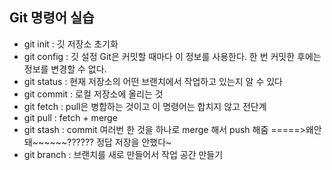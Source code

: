 ## Git 명령어 실습

- git init : 깃 저장소 초기화
- git config : 깃 설정 Git은 커밋할 때마다 이 정보를 사용한다. 한 번 커밋한 후에는 정보를 변경할 수 없다.
- git status : 현재 저장소의 어떤 브랜치에서 작업하고 있는지 알 수 있다
- git commit : 로컬 저장소에 올리는 것
- git fetch : pull은 병합하는 것이고 이 명령어는 합치지 않고 전단계
- git pull : fetch + merge
- git stash : commit 여러번 한 것을 하나로 merge 해서 push 해줌
  =====>왜안돼~~~~~~?????? 정답 저장을 안했다~
- git branch : 브랜치를 새로 만들어서 작업 공간 만들기

